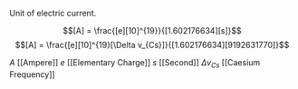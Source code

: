Unit of electric current.

$$[A] = \frac{[e][10]^{19}}{[1.602176634][s]}$$
$$[A] = \frac{[e][10]^{19}[\Delta v_{Cs}]}{[1.602176634][9192631770]}$$

$A$ [[Ampere]]
$e$ [[Elementary Charge]]
$s$ [[Second]]
$\Delta v_{Cs}$ [[Caesium Frequency]]